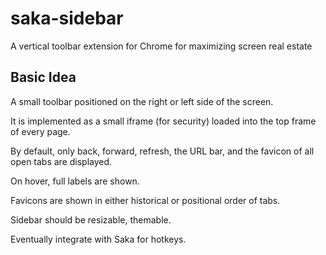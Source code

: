 # saka-sidebar
A vertical toolbar extension for Chrome for maximizing screen real estate

## Basic Idea

A small toolbar positioned on the right or left side of the screen.

It is implemented as a small iframe (for security) loaded into the top frame of every page.

By default, only back, forward, refresh, the URL bar, and the favicon of all open tabs are displayed.

On hover, full labels are shown.

Favicons are shown in either historical or positional order of tabs.

Sidebar should be resizable, themable.

Eventually integrate with Saka for hotkeys. 
